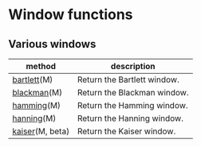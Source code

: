 # Window functions

## Various windows

method | description
---|---
[bartlett](https://numpy.org/devdocs/reference/generated/numpy.bartlett.html#numpy.bartlett)(M) | Return the Bartlett window.
[blackman](https://numpy.org/devdocs/reference/generated/numpy.blackman.html#numpy.blackman)(M) | Return the Blackman window.
[hamming](https://numpy.org/devdocs/reference/generated/numpy.hamming.html#numpy.hamming)(M) | Return the Hamming window.
[hanning](https://numpy.org/devdocs/reference/generated/numpy.hanning.html#numpy.hanning)(M) | Return the Hanning window.
[kaiser](https://numpy.org/devdocs/reference/generated/numpy.kaiser.html#numpy.kaiser)(M, beta) | Return the Kaiser window.